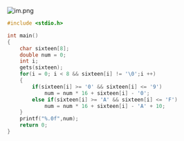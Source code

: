 ![im.png](https://upload-images.jianshu.io/upload_images/9140378-6058ff5c43df18ef.png?imageMogr2/auto-orient/strip%7CimageView2/2/w/640)


```c
#include <stdio.h>

int main()
{
    char sixteen[8];
    double num = 0;
    int i;
    gets(sixteen);
    for(i = 0; i < 8 && sixteen[i] != '\0';i ++)
    {
        if(sixteen[i] >= '0' && sixteen[i] <= '9')
            num = num * 16 + sixteen[i] - '0';
        else if(sixteen[i] >= 'A' && sixteen[i] <= 'F')
            num = num * 16 + sixteen[i] - 'A' + 10;
    }
    printf("%.0f",num);
    return 0;
}
```